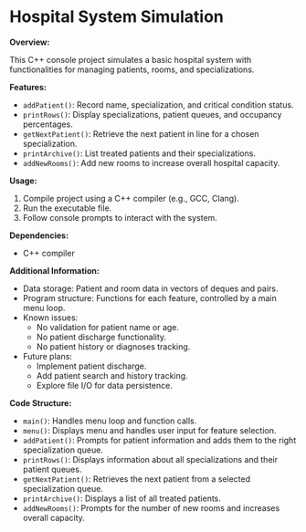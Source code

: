 # Hospital System Simulation

**Overview:**

This C++ console project simulates a basic hospital system with functionalities for managing patients, rooms, and specializations.

**Features:**

- `addPatient()`: Record name, specialization, and critical condition status.
- `printRows()`: Display specializations, patient queues, and occupancy percentages.
- `getNextPatient()`: Retrieve the next patient in line for a chosen specialization.
- `printArchive()`: List treated patients and their specializations.
- `addNewRooms()`: Add new rooms to increase overall hospital capacity.

**Usage:**

1. Compile project using a C++ compiler (e.g., GCC, Clang).
2. Run the executable file.
3. Follow console prompts to interact with the system.

**Dependencies:**

- C++ compiler

**Additional Information:**

- Data storage: Patient and room data in vectors of deques and pairs.
- Program structure: Functions for each feature, controlled by a main menu loop.
- Known issues:
    - No validation for patient name or age.
    - No patient discharge functionality.
    - No patient history or diagnoses tracking.
- Future plans:
    - Implement patient discharge.
    - Add patient search and history tracking.
    - Explore file I/O for data persistence.

**Code Structure:**

- `main()`: Handles menu loop and function calls.
- `menu()`: Displays menu and handles user input for feature selection.
- `addPatient()`: Prompts for patient information and adds them to the right specialization queue.
- `printRows()`: Displays information about all specializations and their patient queues.
- `getNextPatient()`: Retrieves the next patient from a selected specialization queue.
- `printArchive()`: Displays a list of all treated patients.
- `addNewRooms()`: Prompts for the number of new rooms and increases overall capacity.
